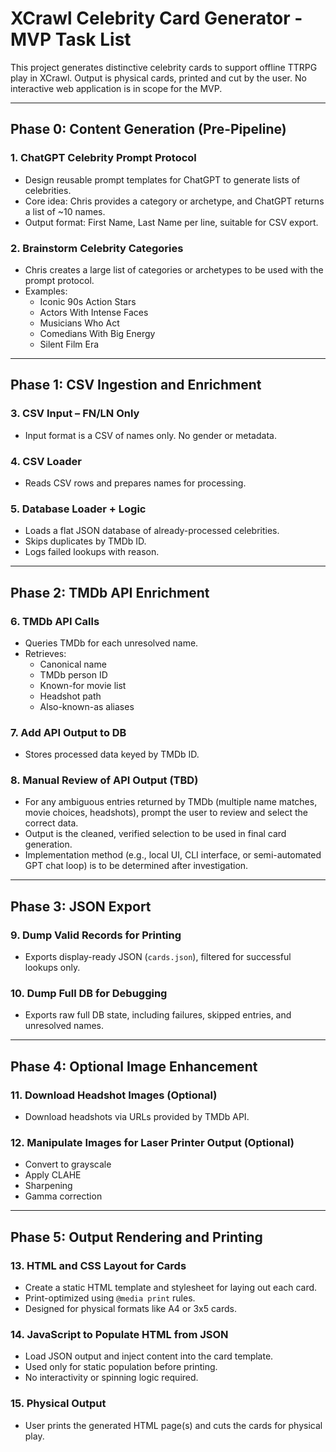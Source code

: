 # XCrawl Celebrity Card Generator - MVP Task List

This project generates distinctive celebrity cards to support offline TTRPG play in XCrawl. Output is physical cards, printed and cut by the user. No interactive web application is in scope for the MVP.

---

## Phase 0: Content Generation (Pre-Pipeline)

### 1. ChatGPT Celebrity Prompt Protocol
- Design reusable prompt templates for ChatGPT to generate lists of celebrities.
- Core idea: Chris provides a category or archetype, and ChatGPT returns a list of ~10 names.
- Output format: First Name, Last Name per line, suitable for CSV export.

### 2. Brainstorm Celebrity Categories
- Chris creates a large list of categories or archetypes to be used with the prompt protocol.
- Examples:
  - Iconic 90s Action Stars
  - Actors With Intense Faces
  - Musicians Who Act
  - Comedians With Big Energy
  - Silent Film Era

---

## Phase 1: CSV Ingestion and Enrichment

### 3. CSV Input – FN/LN Only
- Input format is a CSV of names only. No gender or metadata.

### 4. CSV Loader
- Reads CSV rows and prepares names for processing.

### 5. Database Loader + Logic
- Loads a flat JSON database of already-processed celebrities.
- Skips duplicates by TMDb ID.
- Logs failed lookups with reason.

---

## Phase 2: TMDb API Enrichment

### 6. TMDb API Calls
- Queries TMDb for each unresolved name.
- Retrieves:
  - Canonical name
  - TMDb person ID
  - Known-for movie list
  - Headshot path
  - Also-known-as aliases

### 7. Add API Output to DB
- Stores processed data keyed by TMDb ID.

### 8. Manual Review of API Output (TBD)
- For any ambiguous entries returned by TMDb (multiple name matches, movie choices, headshots), prompt the user to review and select the correct data.
- Output is the cleaned, verified selection to be used in final card generation.
- Implementation method (e.g., local UI, CLI interface, or semi-automated GPT chat loop) is to be determined after investigation.

---

## Phase 3: JSON Export

### 9. Dump Valid Records for Printing
- Exports display-ready JSON (`cards.json`), filtered for successful lookups only.

### 10. Dump Full DB for Debugging
- Exports raw full DB state, including failures, skipped entries, and unresolved names.

---

## Phase 4: Optional Image Enhancement

### 11. Download Headshot Images (Optional)
- Download headshots via URLs provided by TMDb API.

### 12. Manipulate Images for Laser Printer Output (Optional)
- Convert to grayscale
- Apply CLAHE
- Sharpening
- Gamma correction

---

## Phase 5: Output Rendering and Printing

### 13. HTML and CSS Layout for Cards
- Create a static HTML template and stylesheet for laying out each card.
- Print-optimized using `@media print` rules.
- Designed for physical formats like A4 or 3x5 cards.

### 14. JavaScript to Populate HTML from JSON
- Load JSON output and inject content into the card template.
- Used only for static population before printing.
- No interactivity or spinning logic required.

### 15. Physical Output
- User prints the generated HTML page(s) and cuts the cards for physical play.